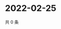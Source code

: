 # 2022-02-25

共 0 条

<!-- BEGIN WEIBO -->
<!-- 最后更新时间 Fri Feb 25 2022 01:14:55 GMT+0800 (China Standard Time) -->

<!-- END WEIBO -->

